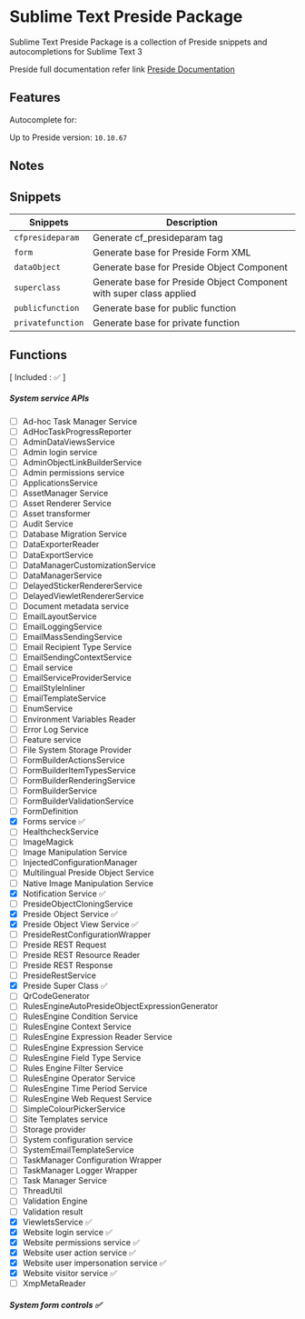 # Sublime Text Preside Package
Sublime Text Preside Package is a collection of Preside snippets and autocompletions for Sublime Text 3

Preside full documentation refer link
[Preside Documentation](https://docs.preside.org)

## Features
Autocomplete for:

Up to Preside version: `10.10.67`

## Notes

## Snippets
| Snippets          | Description                  |
|-------------------|------------------------------|
| `cfpresideparam`  | Generate cf_presideparam tag |
| `form`            | Generate base for Preside Form XML |
| `dataObject`      | Generate base for Preside Object Component |
| `superclass`      | Generate base for Preside Object Component with super class applied |
| `publicfunction`  | Generate base for public function |
| `privatefunction` | Generate base for private function |

## Functions
[ Included : :white_check_mark: ]

##### System service APIs
- [ ] Ad-hoc Task Manager Service
- [ ] AdHocTaskProgressReporter
- [ ] AdminDataViewsService
- [ ] Admin login service
- [ ] AdminObjectLinkBuilderService
- [ ] Admin permissions service
- [ ] ApplicationsService
- [ ] AssetManager Service
- [ ] Asset Renderer Service
- [ ] Asset transformer
- [ ] Audit Service
- [ ] Database Migration Service
- [ ] DataExporterReader
- [ ] DataExportService
- [ ] DataManagerCustomizationService
- [ ] DataManagerService
- [ ] DelayedStickerRendererService
- [ ] DelayedViewletRendererService
- [ ] Document metadata service
- [ ] EmailLayoutService
- [ ] EmailLoggingService
- [ ] EmailMassSendingService
- [ ] Email Recipient Type Service
- [ ] EmailSendingContextService
- [ ] Email service
- [ ] EmailServiceProviderService
- [ ] EmailStyleInliner
- [ ] EmailTemplateService
- [ ] EnumService
- [ ] Environment Variables Reader
- [ ] Error Log Service
- [ ] Feature service
- [ ] File System Storage Provider
- [ ] FormBuilderActionsService
- [ ] FormBuilderItemTypesService
- [ ] FormBuilderRenderingService
- [ ] FormBuilderService
- [ ] FormBuilderValidationService
- [ ] FormDefinition
- [x] Forms service :white_check_mark:
- [ ] HealthcheckService
- [ ] ImageMagick
- [ ] Image Manipulation Service
- [ ] InjectedConfigurationManager
- [ ] Multilingual Preside Object Service
- [ ] Native Image Manipulation Service
- [x] Notification Service :white_check_mark:
- [ ] PresideObjectCloningService
- [x] Preside Object Service :white_check_mark:
- [x] Preside Object View Service :white_check_mark:
- [ ] PresideRestConfigurationWrapper
- [ ] Preside REST Request
- [ ] Preside REST Resource Reader
- [ ] Preside REST Response
- [ ] PresideRestService
- [x] Preside Super Class :white_check_mark:
- [ ] QrCodeGenerator
- [ ] RulesEngineAutoPresideObjectExpressionGenerator
- [ ] RulesEngine Condition Service
- [ ] RulesEngine Context Service
- [ ] RulesEngine Expression Reader Service
- [ ] RulesEngine Expression Service
- [ ] RulesEngine Field Type Service
- [ ] Rules Engine Filter Service
- [ ] RulesEngine Operator Service
- [ ] RulesEngine Time Period Service
- [ ] RulesEngine Web Request Service
- [ ] SimpleColourPickerService
- [ ] Site Templates service
- [ ] Storage provider
- [ ] System configuration service
- [ ] SystemEmailTemplateService
- [ ] TaskManager Configuration Wrapper
- [ ] TaskManager Logger Wrapper
- [ ] Task Manager Service
- [ ] ThreadUtil
- [ ] Validation Engine
- [ ] Validation result
- [x] ViewletsService :white_check_mark:
- [x] Website login service :white_check_mark:
- [x] Website permissions service :white_check_mark:
- [x] Website user action service :white_check_mark:
- [x] Website user impersonation service :white_check_mark:
- [x] Website visitor service :white_check_mark:
- [ ] XmpMetaReader

##### System form controls :white_check_mark:
